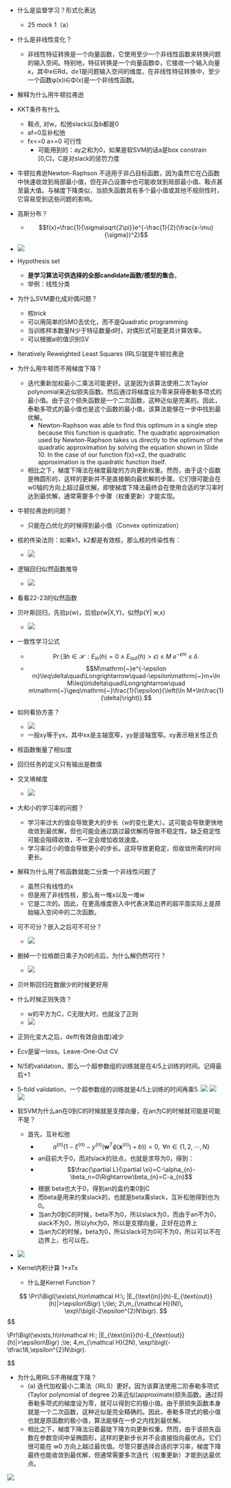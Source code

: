 - 什么是监督学习？形式化表达
	- 25 mock 1（a）
- 什么是非线性变化？
	- 非线性特征转换是一个向量函数，它使用至少一个非线性函数来转换问题的输入空间。特别地，特征转换是一个向量函数Φ，它接收一个输入向量x，其中x∈Rd，d≥1是问题输入空间的维度。在非线性特征转换中，至少一个函数φ(x)i∈Φ(x)是一个非线性函数。
- 解释为什么用牛顿拉弗逊
- KKT条件有什么
	- 鞍点, 对w，松弛slack以及b都是0
	- af=0互补松弛
	- fx<=0 a>=0 可行性
		- 可能用到的：ay之和为0，如果是软SVM的话a是box constrain \[0,C\]，C是对slack的惩罚力度
- 牛顿拉弗逊Newton-Raphson 不适用于非凸目标函数，因为虽然它在凸函数中快速收敛到局部最小值，但在非凸设置中也可能收敛到局部最小值、鞍点甚至最大值。与梯度下降类似，当损失函数具有多个最小值或其他不规则性时，它容易受到这些问题的影响。
- 高斯分布？
	- $$f(x)=\frac{1}{\sigma\sqrt{2\pi}}e^{-\frac{1}{2}(\frac{x-\mu}{\sigma})^2}$$
- ![](assets/Pasted%20image%2020250509194238.webp)
- Hypothesis set
	- **是学习算法可供选择的全部candidate函数/模型的集合**。
	- 举例：线性分类
- 为什么SVM要化成对偶问题？
	- 核trick
	- 可以用简单的SMO去优化，而不是Quadratic programming
	- 当训练样本数量N少于特征数量d时，对偶形式可能更具计算效率。
	- 可以根据ai的值识别SV
- Iteratively Reweighted Least Squares (IRLS)就是牛顿拉弗逊
- 为什么用牛顿而不用梯度下降？
	- 迭代重新加权最小二乘法可能更好。这是因为该算法使用二次Taylor polynomial来近似损失函数。然后通过将梯度设为零来获得泰勒多项式的最小值。由于这个损失函数是一个二次函数，这种近似是完美的。因此，泰勒多项式的最小值也是这个函数的最小值，该算法能够在一步中找到最优解。
		- Newton-Raphson was able to find this optimum in a single step because this function is quadratic. The quadratic approximation used by Newton-Raphson takes us directly to the optimum of the quadratic approximation by solving the equation shown in Slide 10. In the case of our function f(x)=x2, the quadratic approximation is the quadratic function itself.
	- 相比之下，梯度下降法在梯度最陡的方向更新权重。然而，由于这个函数是椭圆形的，这样的更新并不是直接朝向最优解的步骤。它们很可能会在w0轴的方向上超过最优解。即使梯度下降法最终会在使用合适的学习率时达到最优解，通常需要多个步骤（权重更新）才能实现。
- 牛顿拉弗逊的问题？
	- 只能在凸优化的时候得到最小值（Convex optimization）
- 核的传染法则：如果k1，k2都是有效核，那么核的传染性有：
	- ![](assets/Pasted%20image%2020250509212259.webp)
- 逻辑回归似然函数推导
	- ![](assets/Pasted%20image%2020250509213436.webp)
- 看看22-23的似然函数
- 贝叶斯回归，先验p(w)，后验p(w|X,Y)，似然p(Y| w,x)
	- ![](assets/771BDFB5-8791-4B44-A4C7-55E637F2B103.webp)
- 一致性学习公式
	- $$\Pr\left(\exists h\in\mathcal{H}:E_{\mathrm{in}}(h)=0\wedge E_{\mathrm{out}}(h)>\epsilon\right)\mathrm{~\leq~}M\mathrm{~}e^{-\epsilon m}\mathrm{~\leq~}\delta.$$
	- $$M\mathrm{~}e^{-\epsilon m}\leq\delta\quad\Longrightarrow\quad-\epsilon\mathrm{~}m+\ln M\leq\ln\delta\quad\Longrightarrow\quad m\mathrm{~}\geq\mathrm{~}\frac{1}{\epsilon}{\left(\ln M+\ln\frac{1}{\delta}\right)}.$$
- 如何看协方差？
	- ![](assets/Pasted%20image%2020250510104054.webp)
	- 一般xy等于yx，其中xx是主轴宽窄，yy是竖轴宽窄。xy表示相关性正负
- 核函数衡量了相似度
- 回归任务的定义只有输出是数值
- 交叉墒梯度
	- ![](assets/9AB221B9-C7D5-41C6-B431-B827796B93DB.webp)
- 大和小的学习率的问题？
	- 学习率过大的值会导致更大的步长（w的变化更大）。这可能会导致更快地收敛到最优解，但也可能会通过跳过最优解而导致不稳定性。缺乏稳定性可能会阻碍收敛，不一定会增加收敛速度。
	- 学习率过小的值会导致更小的步长。这将导致更稳定，但收敛所需的时间更长。
- 解释为什么用了核函数就能二分类一个非线性问题了
	- 虽然只有线性的x
	- 但是用了非线性核，那么有一堆x以及一堆w
	- 它是二次的。因此，在更高维度嵌入中代表决策边界的超平面实际上是原始输入空间中的二次函数。

- 可不可分？嵌入之后可不可分？
	- ![](assets/Pasted%20image%2020250510201745.webp)
- 删掉一个拉格朗日乘子为0的点后，为什么解仍然可行？
	- ![](assets/Pasted%20image%2020250510204011.webp)
- 贝叶斯回归在数据少的时候更好用
- 什么时候正则失效？
	- w的平方为C，C无限大时，也就没了正则
	- ![](assets/Pasted%20image%2020250510211037.webp)
- 正则化变大之后，deff(有效自由度)减少
- Ecv是留一loss。Leave-One-Out CV
- N/5的validation，那么一个超参数组的训练就是在4/5上训练的时间。记得最后+1
- 5-fold validation，一个超参数组的训练就是4/5上训练的时间再乘5.
![](assets/Pasted%20image%2020250513120502.webp)
![](assets/Pasted%20image%2020250513120532.webp)
![](assets/Pasted%20image%2020250513120540.webp)
- 软SVM为什么an在0到C的时候就是支撑向量，在an为C的时候就可能是可能不是？
	- 首先，互补松弛
		- $$a^{(n)}(1-\xi^{(n)}-y^{(n)}(\mathbf{w}^T\phi(\mathbf{x}^{(n)})+b))=0,\mathrm{~}\forall n\in\{1,2,\cdots,N\}$$
		- an目前大于0，而对slack的驻点，也就是求导为0，得到：
		- $$\frac{\partial L}{\partial \xi}=C-\alpha_{n}-\beta_n=0\Rightarrow\beta_{n}=C-a_{n}$$
		- 根据 beta也大于0，得到an的盒约束0到C
		- 而beta是用来约束slack的，也就是beta乘slack，互补松弛得到也为0。
		- 当an为0到C的时候，beta不为0，所以slack为0，而由于an不为0，slack不为0，所以yhx为0，所以是支撑向量，正好在边界上
		- 当an为C的时候，beta为0，所以slack可为0可不为0，所以可以不在边界上，也可以在。
- ![](assets/Pasted%20image%2020250514211130.webp)
- Kernel内积计算 1+xTx
	- 什么是Kernel Function？



$$
\Pr\!\Bigl(\exists\,h\in\mathcal H:\;
       |E_{\text{in}}(h)-E_{\text{out}}(h)|>\epsilon\Bigr)
\;\le\;
2\,m_{\mathcal H}(N)\,
      \exp\!\bigl(-2\epsilon^{2}N\bigr).
$$
$$

\Pr\!\Bigl(\exists\,h\in\mathcal H:\;
       |E_{\text{in}}(h)-E_{\text{out}}(h)|>\epsilon\Bigr)
\;\le\;
4\,m_{\mathcal H}(2N)\,
      \exp\!\bigl(-\tfrac18\,\epsilon^{2}N\bigr).



$$
- 为什么用IRLS不用梯度下降？
	- (a) 迭代加权最小二乘法（IRLS）更好。因为该算法使用二阶泰勒多项式(Taylor polynomial of degree 2)来近似(approximate)损失函数。通过将泰勒多项式的梯度设为零，就可以得到它的极小值。由于原损失函数本身就是一个二次函数，这种近似是完全精确的。因此，泰勒多项式的极小值也就是原函数的极小值，算法能够在一步之内找到最优解。
	- 相比之下，梯度下降法沿着最陡下降方向更新权重。然而，由于该损失函数在参数空间中呈椭圆形，这样的更新步长并不会直接指向最优点。它们很可能在 w0 方向上越过最优值。尽管只要选择合适的学习率，梯度下降最终也能收敛到最优解，但通常需要多次迭代（权重更新）才能到达最优点。



![](assets/Pasted%20image%2020250526155924.webp)
